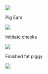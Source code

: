 ![](https://i.imgur.com/rKCXX5H.png)

Pig Ears

![](https://i.imgur.com/QsXme9t.png)

Inititate cheeks

![](https://i.imgur.com/Fe8Fejx.png)

Finished fat piggy

![](https://i.imgur.com/TRnexzO.png)
